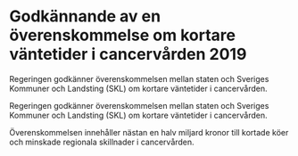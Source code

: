 # Godkännande av en överenskommelse om kortare väntetider i cancervården 2019

Regeringen godkänner överenskommelsen mellan staten och Sveriges Kommuner och Landsting (SKL) om kortare väntetider i cancervården.

Regeringen godkänner överenskommelsen mellan staten och Sveriges Kommuner och Landsting (SKL) om kortare väntetider i cancervården.

Överenskommelsen innehåller nästan en halv miljard kronor till kortade köer och minskade regionala skillnader i cancervården.
